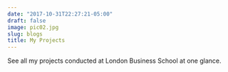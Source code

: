 ```yaml
---
date: "2017-10-31T22:27:21-05:00"
draft: false
image: pic02.jpg
slug: blogs
title: My Projects
---
```


See all my projects conducted at London Business School at one glance.